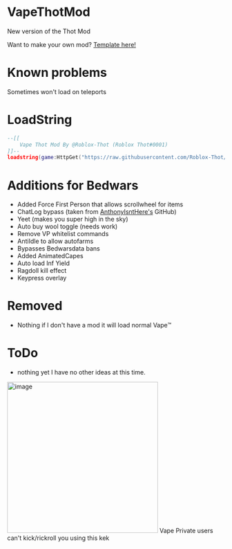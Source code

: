 # VapeThotMod
New version of the Thot Mod

Want to make your own mod? [Template here!](https://github.com/Roblox-Thot/VapeMod-Template)

# Known problems
Sometimes won't load on teleports

# LoadString
```lua
--[[
    Vape Thot Mod By @Roblox-Thot (Roblox Thot#0001)
]]--
loadstring(game:HttpGet("https://raw.githubusercontent.com/Roblox-Thot/VapeThotMod/main/MainScript.lua", true))()
```

# Additions for Bedwars
* Added Force First Person that allows scrollwheel for items
* ChatLog bypass (taken from [AnthonyIsntHere's](https://github.com/AnthonyIsntHere/anthonysrepository/blob/main/scripts/AntiChatLogger.lua) GitHub)
* Yeet (makes you super high in the sky)
* Auto buy wool toggle (needs work)
* Remove VP whitelist commands
* AntiIdle to allow autofarms
* Bypasses Bedwarsdata bans
* Added AnimatedCapes
* Auto load Inf Yield
* Ragdoll kill effect
* Keypress overlay

# Removed 
- Nothing if I don't have a mod it will load normal Vape™️

# ToDo

* nothing yet I have no other ideas at this time.

<img width="349" alt="image" src="https://user-images.githubusercontent.com/67937010/208275873-147fac94-e631-4ee4-9896-55d692cc0fd8.png">
Vape Private users can't kick/rickroll you using this kek
